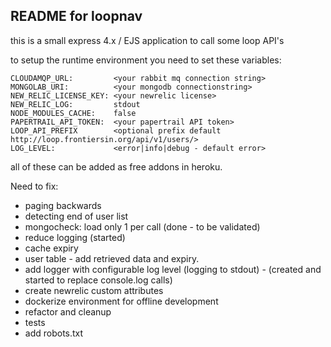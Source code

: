 README for loopnav
------------------

this is a small express 4.x / EJS application to call some loop API's

to setup the runtime environment you need to set these variables:

```
CLOUDAMQP_URL:         <your rabbit mq connection string>
MONGOLAB_URI:          <your mongodb connectionstring> 
NEW_RELIC_LICENSE_KEY: <your newrelic license>
NEW_RELIC_LOG:         stdout
NODE_MODULES_CACHE:    false
PAPERTRAIL_API_TOKEN:  <your papertrail API token>
LOOP_API_PREFIX        <optional prefix default http://loop.frontiersin.org/api/v1/users/>
LOG_LEVEL:             <error|info|debug - default error>
```

all of these can be added as free addons in heroku.


Need to fix: 

- paging backwards
- detecting end of user list
- mongocheck: load only 1 per call (done - to be validated)
- reduce logging (started)
- cache expiry
- user table - add retrieved data and expiry.
- add logger with configurable log level (logging to stdout) - (created and started to replace console.log calls)
- create newrelic custom attributes
- dockerize environment for offline development
- refactor and cleanup
- tests
- add robots.txt

